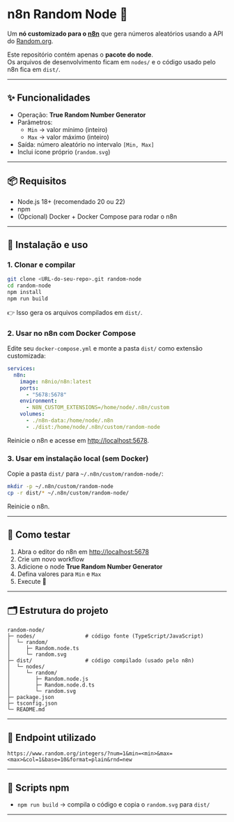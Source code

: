 # n8n Random Node 🎲

Um **nó customizado para o [n8n](https://n8n.io/)** que gera números aleatórios usando a API do [Random.org](https://www.random.org).

Este repositório contém apenas o **pacote do node**.  
Os arquivos de desenvolvimento ficam em `nodes/` e o código usado pelo n8n fica em `dist/`.

---

## ✨ Funcionalidades
- Operação: **True Random Number Generator**
- Parâmetros:
  - `Min` → valor mínimo (inteiro)
  - `Max` → valor máximo (inteiro)
- Saída: número aleatório no intervalo `[Min, Max]`
- Inclui ícone próprio (`random.svg`)

---

## 📦 Requisitos
- Node.js 18+ (recomendado 20 ou 22)
- npm
- (Opcional) Docker + Docker Compose para rodar o n8n

---

## 🚀 Instalação e uso

### 1. Clonar e compilar
```bash
git clone <URL-do-seu-repo>.git random-node
cd random-node
npm install
npm run build
```

👉 Isso gera os arquivos compilados em `dist/`.

### 2. Usar no n8n com Docker Compose
Edite seu `docker-compose.yml` e monte a pasta `dist/` como extensão customizada:

```yaml
services:
  n8n:
    image: n8nio/n8n:latest
    ports:
      - "5678:5678"
    environment:
      - N8N_CUSTOM_EXTENSIONS=/home/node/.n8n/custom
    volumes:
      - ./n8n-data:/home/node/.n8n
      - ./dist:/home/node/.n8n/custom/random-node
```

Reinicie o n8n e acesse em [http://localhost:5678](http://localhost:5678).

### 3. Usar em instalação local (sem Docker)
Copie a pasta `dist/` para `~/.n8n/custom/random-node/`:

```bash
mkdir -p ~/.n8n/custom/random-node
cp -r dist/* ~/.n8n/custom/random-node/
```

Reinicie o n8n.

---

## 🧪 Como testar
1. Abra o editor do n8n em [http://localhost:5678](http://localhost:5678)  
2. Crie um novo workflow  
3. Adicione o node **True Random Number Generator**  
4. Defina valores para `Min` e `Max`  
5. Execute 🎉  

---

## 🗂️ Estrutura do projeto
```
random-node/
├─ nodes/                # código fonte (TypeScript/JavaScript)
│  └─ random/
│     ├─ Random.node.ts
│     └─ random.svg
├─ dist/                 # código compilado (usado pelo n8n)
│  └─ nodes/
│     └─ random/
│        ├─ Random.node.js
│        ├─ Random.node.d.ts
│        └─ random.svg
├─ package.json
├─ tsconfig.json
└─ README.md
```

---

## 🔗 Endpoint utilizado
```
https://www.random.org/integers/?num=1&min=<min>&max=<max>&col=1&base=10&format=plain&rnd=new
```

---

## 🧰 Scripts npm
- `npm run build` → compila o código e copia o `random.svg` para `dist/`

---



